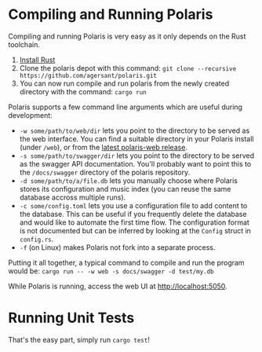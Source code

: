 # Compiling and Running Polaris

Compiling and running Polaris is very easy as it only depends on the Rust toolchain.

1. [Install Rust](https://www.rust-lang.org/en-US/install.html)
2. Clone the polaris depot with this command: `git clone --recursive https://github.com/agersant/polaris.git`
3. You can now run compile and run polaris from the newly created directory with the command: `cargo run`

Polaris supports a few command line arguments which are useful during development:

- `-w some/path/to/web/dir` lets you point to the directory to be served as the web interface. You can find a suitable directory in your Polaris install (under `/web`), or from the [latest polaris-web release](https://github.com/agersant/polaris-web/releases/latest/download/web.zip).
- `-s some/path/to/swagger/dir` lets you point to the directory to be served as the swagger API documentation. You'll probably want to point this to the `/docs/swagger` directory of the polaris repository.
- `-d some/path/to/a/file.db` lets you manually choose where Polaris stores its configuration and music index (you can reuse the same database accross multiple runs).
- `-c some/config.toml` lets you use a configuration file to add content to the database. This can be useful if you frequently delete the database and would like to automate the first time flow. The configuration format is not documented but can be inferred by looking at the `Config` struct in `config.rs`.
- `-f` (on Linux) makes Polaris not fork into a separate process.

Putting it all together, a typical command to compile and run the program would be: `cargo run -- -w web -s docs/swagger -d test/my.db`

While Polaris is running, access the web UI at [http://localhost:5050](http://localhost:5050).

# Running Unit Tests

That's the easy part, simply run `cargo test`!
